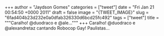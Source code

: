 
+++
author = "Jaydson Gomes"
categories = ["tweet"]
date = "Fri Jan 21 00:54:50 +0000 2011"
draft = false
image = "{TWEET_IMAGE}"
slug = "6fad404b23d232e0a0dfab326330d6bcd25fc492"
tags = ["tweet"]
title = """Caralho! @duodraco e @ale..."""
+++
Caralho! @duodraco e @alexandretaz cantando Robocop Gay! Paulistas...
